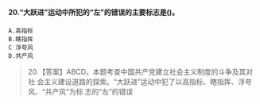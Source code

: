 #### 20.“大跃进”运动中所犯的“左”的错误的主要标志是()。
    A.高指标
    B.瞎指挥
    C 浮夸风
    D.共产风
>   20.【答案】ABCD。本题考查中国共产党建立社会主义制度的斗争及其对社
    会主义建设道路的探索。“大跃进”运动中犯了以高指标、瞎指挥、浮夸风、“共产风”为标
    志的“左”的错误
    
    




























    